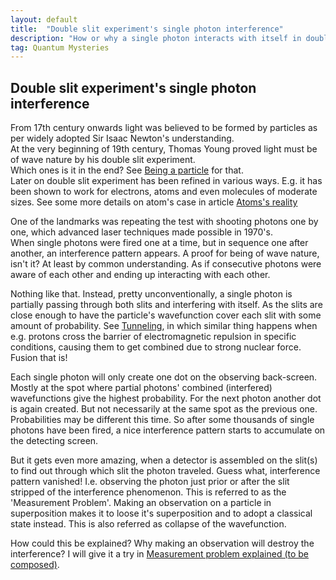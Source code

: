 ```yaml
---
layout: default
title:  "Double slit experiment's single photon interference"
description: "How or why a single photon interacts with itself in double slit experiment"
tag: Quantum Mysteries
---
```


## Double slit experiment's single photon interference

From 17th century onwards light was believed to be formed by particles as per widely adopted Sir Isaac Newton's understanding.  
At the very beginning of 19th century, Thomas Young proved light must be of wave nature by his double slit experiment.   
Which ones is it in the end? See [Being a particle](https://veikkonyfors.github.io/blog/2022/03/15/being-a-particle.html) for that.  
Later on double slit experiment has been refined in various ways. E.g. it has been shown to work for electrons, atoms and even molecules of moderate sizes. See some more details on atom's case in article [Atoms's reality](https://veikkonyfors.github.io/blog/2022/03/29/atoms-reality.html)

One of the landmarks was repeating the test with shooting photons one by one, which advanced laser techniques made possible in 1970's.  
When single photons were fired one at a time, but in sequence one after another, an interference pattern appears. A proof for being of wave nature, isn't it? At least by common understanding. As if consecutive photons were aware of each other and ending up interacting with each other.  

Nothing like that. Instead, pretty unconventionally, a single photon is partially passing through both slits and interfering with itself. As the slits are close enough to have the particle's wavefunction cover each slit with some amount of probability. See [Tunneling](https://veikkonyfors.github.io/blog/2022/01/31/tunneling.html), in which similar thing happens when e.g. protons cross the barrier of electromagnetic repulsion in specific conditions, causing them to get combined due to strong nuclear force. Fusion that is!
 
Each single photon will only create one dot on the observing back-screen. Mostly at the spot where partial photons' combined (interfered) wavefunctions give the highest probability. For the next photon another dot is again created. But not necessarily at the same spot as the previous one. Probabilities may be different this time. So after some thousands of single photons have been fired, a nice interference pattern starts to accumulate on the detecting screen.

But it gets even more amazing, when a detector is assembled on the slit(s) to find out through which slit the photon traveled. Guess what, interference pattern vanished! I.e. observing the photon just prior or after the slit stripped of the interference phenomenon. This is referred to as the 'Measurement Problem'. Making an observation on a particle in superposition makes it to loose it's superposition and to adopt a classical state instead. This is also referred as collapse of the wavefunction.

How could this be explained? Why making an observation will destroy the interference? I will give it a try in [Measurement problem explained (to be composed)](https://veikkonyfors.github.io/blog/2022/03/21/measurement-problem-explained.html).



